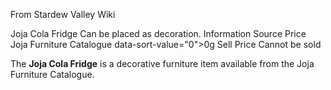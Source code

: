 From Stardew Valley Wiki

Joja Cola Fridge Can be placed as decoration. Information Source Price Joja Furniture Catalogue data-sort-value="0"&gt;0g Sell Price Cannot be sold

The **Joja Cola Fridge** is a decorative furniture item available from the Joja Furniture Catalogue.